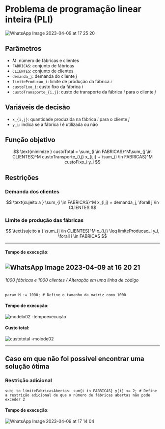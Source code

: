# Problema de programação linear inteira (PLI)
![WhatsApp Image 2023-04-09 at 17 25 20](https://user-images.githubusercontent.com/107778190/230794910-764060fe-5cea-41b0-8c92-75e09eb9b08b.jpeg)


## Parâmetros
- $M$: número de fábricas e clientes
- `FABRICAS`: conjunto de fábricas
- `CLIENTES`: conjunto de clientes
- `demanda_j`: demanda do cliente $j$
- `limiteProducao_i`: limite de produção da fábrica $i$
- `custoFixo_i`: custo fixo da fábrica $i$
- `custoTransporte_{i,j}`: custo de transporte da fábrica $i$ para o cliente $j$

## Variáveis de decisão

- `x_{i,j}`: quantidade produzida na fábrica $i$ para o cliente $j$
- `y_i`: indica se a fábrica $i$ é utilizada ou não

## Função objetivo

$$
\text{minimize } custoTotal = \sum_{i \in FABRICAS}^M\sum_{j \in CLIENTES}^M custoTransporte_{i,j} x_{i,j} + \sum_{i \in FABRICAS}^M custoFixo_i y_i
$$

## Restrições

### Demanda dos clientes

$$
\text{sujeito a } \sum_{i \in FABRICAS}^M x_{i,j} = demanda_j, \forall j \in CLIENTES
$$

### Limite de produção das fábricas

$$
\text{sujeito a } \sum_{j \in CLIENTES}^M x_{i,j} \leq limiteProducao_i y_i, \forall i \in FABRICAS
$$

---

#### Tempo de execução:
![WhatsApp Image 2023-04-09 at 16 20 21](https://user-images.githubusercontent.com/107778190/230792504-63444dbc-967e-431d-b6b5-57cc2da4f55d.jpeg)
---
###### 1000 fábricas e 1000 clientes / Alteração em uma linha de código 
 
```
param M := 1000; # Define o tamanho da matriz como 1000
```
#### Tempo de execução:
![modelo02 -tempoexecução](https://user-images.githubusercontent.com/107778190/230792784-55463377-73ac-4395-8892-c3e9148946a3.png)

#### Custo total:
![custototal -molode02](https://user-images.githubusercontent.com/107778190/230792810-eb68b2b6-9150-4c2a-93a5-581e11269d12.png)

---

## Caso em que não foi possível encontrar uma solução ótima
### Restrição adicional
```
subj to limiteFabricasAbertas: sum{i in FABRICAS} y[i] <= 2; # Define a restrição adicional de que o número de fábricas abertas não pode exceder 2
```
#### Tempo de execução:
![WhatsApp Image 2023-04-09 at 17 14 04](https://user-images.githubusercontent.com/107778190/230794495-adca63bf-6eea-4fe8-8fb9-2c6cc7fb4e92.jpeg)




